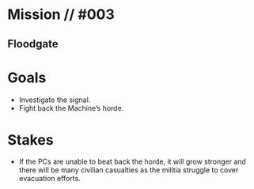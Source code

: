 # Mission // #003
## Floodgate

# Goals
- Investigate the signal.
- Fight back the Machine’s horde.

# Stakes
- If the PCs are unable to beat back the horde, it will grow stronger and there will be many civilian casualties as the militia struggle to cover evacuation efforts.
